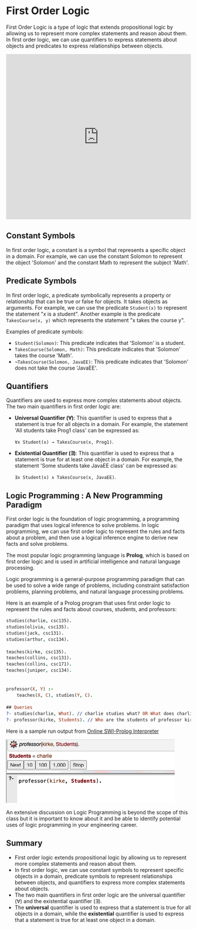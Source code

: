
# First Order Logic
First Order Logic is a type of logic that extends propositional logic by allowing us to represent more complex statements and reason about them. In first order logic, we can use quantifiers to express statements about objects and predicates to express relationships between objects.


<iframe width="100%" height="450" src="https://www.youtube.com/embed/HWQLez87vqM?si=T1bdAs8p7Y2QnPW5&amp;start=5910&end=6437" title="YouTube video player" frameborder="0" allow="accelerometer; autoplay; clipboard-write; encrypted-media; gyroscope; picture-in-picture; web-share" allowfullscreen></iframe>

## Constant Symbols
In first order logic, a constant is a symbol that represents a specific object in a domain. For example, we can use the constant Solomon to represent the object 'Solomon' and the constant Math to represent the subject 'Math'.

## Predicate Symbols
In first order logic, a predicate symbolically represents a property or relationship that can be true or false for objects. It takes objects as arguments. For example, we can use the predicate `Student(x)` to represent the statement "x is a student". Another example is the predicate `TakesCourse(x, y)` which represents the statement "x takes the course y".

Examples of predicate symbols:
- `Student(Solomon)`: This predicate indicates that 'Solomon' is a student.
- `TakesCourse(Solomon, Math)`: This predicate indicates that 'Solomon' takes the course 'Math'.
- `¬TakesCourse(Solomon, JavaEE)`: This predicate indicates that 'Solomon' does not take the course 'JavaEE'.


## Quantifiers
Quantifiers are used to express more complex statements about objects. The two main quantifiers in first order logic are:

- **Universal Quantifier (∀)**: This quantifier is used to express that a statement is true for all objects in a domain. For example, the statement 'All students take Prog1 class' can be expressed as:

    `∀x Student(x) → TakesCourse(x, Prog1)`.

- **Existential Quantifier (∃)**: This quantifier is used to express that a statement is true for at least one object in a domain. For example, the statement 'Some students take JavaEE class' can be expressed as:

    `∃x Student(x) ∧ TakesCourse(x, JavaEE)`.


## Logic Programming : A New Programming Paradigm
First order logic is the foundation of logic programming, a programming paradigm that uses logical inference to solve problems. In logic programming, we can use first order logic to represent the rules and facts about a problem, and then use a logical inference engine to derive new facts and solve problems.

The most popular logic programming language is **Prolog**, which is based on first order logic and is used in artificial intelligence and natural language processing.

Logic programming is a general-purpose programming paradigm that can be used to solve a wide range of problems, including constraint satisfaction problems, planning problems, and natural language processing problems.

Here is an example of a Prolog program that uses first order logic to represent the rules and facts about courses, students, and professors:

```prolog
studies(charlie, csc135).
studies(olivia, csc135).
studies(jack, csc131).
studies(arthur, csc134).

teaches(kirke, csc135).
teaches(collins, csc131).
teaches(collins, csc171).
teaches(juniper, csc134).


professor(X, Y) :- 
    teaches(X, C), studies(Y, C).

## Queries 
?- studies(charlie, What). // charlie studies what? OR What does charlie study?
?- professor(kirke, Students). // Who are the students of professor kirke.  
```

Here is a sample run output from [Online SWI-Prolog Interpreter](https://swish.swi-prolog.org/)

<img src = "../../images/prolog-output-1.png" />

An extensive discussion on Logic Programming is beyond the scope of this class but it is important to know about it and be able to identify potential uses of logic programming in your engineering career.



## Summary
- First order logic extends propositional logic by allowing us to represent more complex statements and reason about them.
- In first order logic, we can use constant symbols to represent specific objects in a domain, predicate symbols to represent relationships between objects, and quantifiers to express more complex statements about objects.
- The two main quantifiers in first order logic are the universal quantifier (∀) and the existential quantifier (∃).
- The **universal** quantifier is used to express that a statement is true for all objects in a domain, while the **existential** quantifier is used to express that a statement is true for at least one object in a domain.
